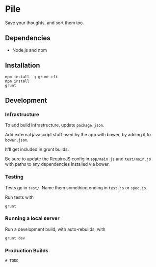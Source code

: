 # Pile
Save your thoughts, and sort them too.

## Dependencies

 * Node.js and npm

## Installation

    npm install -g grunt-cli
    npm install
    grunt

## Development

### Infrastructure

To add build infrastructure, update `package.json`.

Add external javascript stuff used by the app with bower, by adding it to
`bower.json`.

It'll get included in grunt builds.

Be sure to update the RequireJS config in `app/main.js` and `test/main.js` with
paths to any dependencies installed via bower.

### Testing

Tests go in `test/`. Name them something ending in `test.js` or `spec.js`.

Run tests with

    grunt

### Running a local server

Run a development build, with auto-rebuilds, with

    grunt dev

### Production Builds

    # TODO
